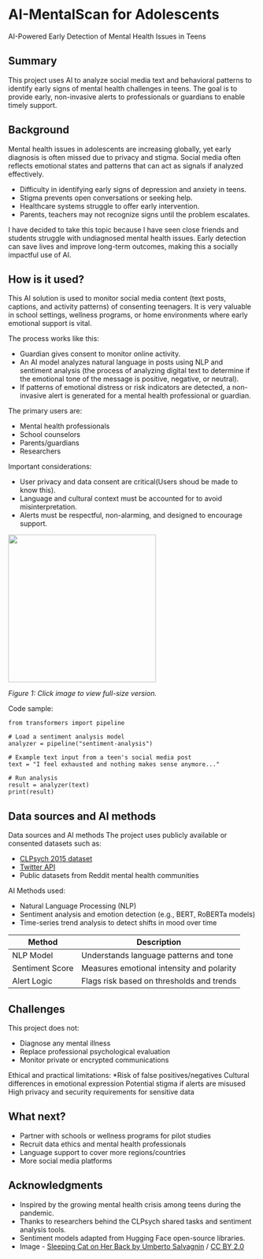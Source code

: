 <!-- This is the markdown template for the final project of the Building AI course, 
created by Reaktor Innovations and University of Helsinki. -->

# AI-MentalScan for Adolescents

AI-Powered Early Detection of Mental Health Issues in Teens

## Summary

This project uses AI to analyze social media text and behavioral patterns to identify 
early signs of mental health challenges in teens. The goal is to provide early, 
non-invasive alerts to professionals or guardians to enable timely support.


## Background

Mental health issues in adolescents are increasing globally, 
yet early diagnosis is often missed due to privacy and stigma.
Social media often reflects emotional states and patterns that can act as signals if analyzed effectively.
* Difficulty in identifying early signs of depression and anxiety in teens.
* Stigma prevents open conversations or seeking help.
* Healthcare systems struggle to offer early intervention.
* Parents, teachers may not recognize signs until the problem escalates.

I have decided to take this topic because I have seen close friends and students struggle with undiagnosed mental health issues. 
Early detection can save lives and improve long-term outcomes, making this a socially impactful use of AI.


## How is it used?

This AI solution is used to monitor social media content (text posts, captions, and activity patterns) of consenting teenagers. 
It is very valuable in school settings, wellness programs, or home environments where early emotional support is vital.

The process works like this:
* Guardian gives consent to monitor online activity.
* An AI model analyzes natural language in posts using NLP and sentiment analysis (the process of analyzing digital text to determine if the emotional tone of the message is positive, negative, or neutral).
* If patterns of emotional distress or risk indicators are detected, a non-invasive alert is generated for a mental health professional or guardian.

The primary users are:
* Mental health professionals
* School counselors
* Parents/guardians
* Researchers

Important considerations:
* User privacy and data consent are critical(Users shoud be made to know this).
* Language and cultural context must be accounted for to avoid misinterpretation.
* Alerts must be respectful, non-alarming, and designed to encourage support.

<a href="https://assets.weforum.org/editor/pBeWpQjYEpMORy-xk-f9F5V1pb21tjYrfEVspUnxB74.JPG" target="_blank">
  <img src="https://assets.weforum.org/editor/pBeWpQjYEpMORy-xk-f9F5V1pb21tjYrfEVspUnxB74.JPG" width="300">
</a>
<p><em>Figure 1: Click image to view full-size version.</em></p>


Code sample:
```
from transformers import pipeline

# Load a sentiment analysis model
analyzer = pipeline("sentiment-analysis")

# Example text input from a teen's social media post
text = "I feel exhausted and nothing makes sense anymore..."

# Run analysis
result = analyzer(text)
print(result)
```


## Data sources and AI methods
Data sources and AI methods
The project uses publicly available or consented datasets such as:
* [CLPsych 2015 dataset](https://aclanthology.org/W15-1204/)
* [Twitter API](https://docs.x.com/home)
* Public datasets from Reddit mental health communities

AI Methods used:
* Natural Language Processing (NLP)
* Sentiment analysis and emotion detection (e.g., BERT, RoBERTa models)
* Time-series trend analysis to detect shifts in mood over time

| Method            | Description                                 |
| ------------------| ---------------------------------------     |
| NLP Model         | Understands language patterns and tone      |
| Sentiment Score   | Measures emotional intensity and polarity   |
| Alert Logic       | Flags risk based on thresholds and trends   |


## Challenges
This project does not:
* Diagnose any mental illness
* Replace professional psychological evaluation
* Monitor private or encrypted communications

Ethical and practical limitations:
*Risk of false positives/negatives
Cultural differences in emotional expression
Potential stigma if alerts are misused
High privacy and security requirements for sensitive data

## What next?
* Partner with schools or wellness programs for pilot studies
* Recruit data ethics and mental health professionals
* Language support to cover more regions/countries
* More social media platforms


## Acknowledgments
* Inspired by the growing mental health crisis among teens during the pandemic.
* Thanks to researchers behind the CLPsych shared tasks and sentiment analysis tools.
* Sentiment models adapted from Hugging Face open-source libraries.
* Image - [Sleeping Cat on Her Back by Umberto Salvagnin](https://commons.wikimedia.org/wiki/File:Sleeping_cat_on_her_back.jpg#filelinks) / [CC BY 2.0](https://creativecommons.org/licenses/by/2.0)
